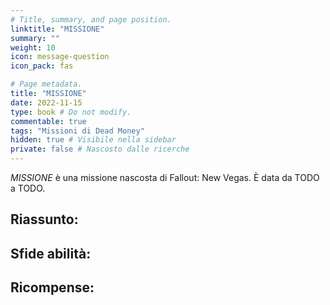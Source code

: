 ```yaml
---
# Title, summary, and page position.
linktitle: "MISSIONE" 
summary: ""
weight: 10
icon: message-question
icon_pack: fas

# Page metadata.
title: "MISSIONE"
date: 2022-11-15
type: book # Do not modify.
commentable: true
tags: "Missioni di Dead Money"
hidden: true # Visibile nella sidebar
private: false # Nascosto dalle ricerche
---
```


<div class="fnv">


*MISSIONE* è una missione nascosta di Fallout: New Vegas. È data da TODO a TODO.


**Riassunto**:
- 


**Sfide abilità**:
- 


**Ricompense**:
- 


</div>


